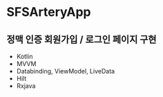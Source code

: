 # SFSArteryApp
## 정맥 인증 회원가입 / 로그인 페이지 구현
* Kotlin
* MVVM
* Databinding, ViewModel, LiveData
* Hilt
* Rxjava

